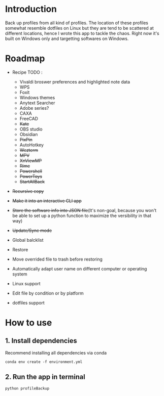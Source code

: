 # Introduction
Back up profiles from all kind of profiles. The location of these profiles somewhat resemble dotfiles on Linux but they are tend to be scattered at different locations, hence I wrote this app to tackle the chaos. Right now it's built on Windows only and targetting softwares on Windows.
# Roadmap
* Recipe TODO :
    * Vivaldi broswer preferences and highlighted note data
    * WPS
    * Foxit
    * Windows themes
    * Anytext Searcher
    * Adobe series?
    * CAXA
    * FreeCAD
    * ~~Kate~~
    * OBS studio
    * Obsidian
    * ~~PixPin~~
    * AutoHotkey
    * ~~Wezterm~~
    * ~~MPV~~
    * ~~XnViewMP~~
    * ~~Rime~~
    * ~~Powershell~~
    * ~~PowerToys~~
    * ~~StartAllBack~~

* ~~Recursive copy~~
* ~~Make it into an interactive CLI app~~
* ~~Store the software info into JSON file~~(It's non-goal, because you won't be able to set up a python function to maximize the versibility in that way)
* ~~Update/Sync mode~~
* Global balcklist
* Restore
* Move overrided file to trash before restoring
* Automatically adapt user name on different computer or operating system
* Linux support
* Edit file by condition or by platform
* dotfiles support
# How to use
## 1. Install dependencies
Recommend installing all dependencies via conda
```shell
conda env create -f environment.yml
```
## 2. Run the app in terminal
```shell
python profileBackup
```
